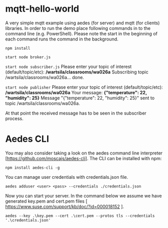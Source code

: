 # mqtt-hello-world

A very simple mqtt example using aedes (for server) and mqtt (for clients) libraries. In order to run the demo place following commands in to the command line (e.g. PowerShell). Please note the start in the beginning of each command runs the command in the background.

`npm install`

`start node broker.js`

`start node subscriber.js`
Please enter your topic of interest (default/topic/etc): **/wartsila/classrooms/wa026a**
Subscribing topic /wartsila/classrooms/wa026a... done.

`start node publisher`
Please enter your topic of interest (default/topic/etc): **/wartsila/classrooms/wa026a**
Your message: **{"temperature": 22, "humidity": 25}**
Message "{"temperature": 22, "humidity": 25}" sent to topic /wartsila/classrooms/wa026a.

At that point the received message has to be seen in the subscriber process.

# Aedes CLI

You may also consider taking a look on the aedes command line interpreter [https://github.com/moscajs/aedes-cli]. The CLI can be installed with npm:

`npm install aedes-cli -g`

You can manage user credentials with credentials.json file.

`aedes adduser <user> <pass> --credentials ./credentials.json`

Now you can start your server. In the command below we assume we have generated key.pem and cert.pem files [ https://www.suse.com/support/kb/doc/?id=000018152 ].

`aedes --key .\key.pem --cert .\cert.pem --protos tls --credentials '.\credentials.json'`
